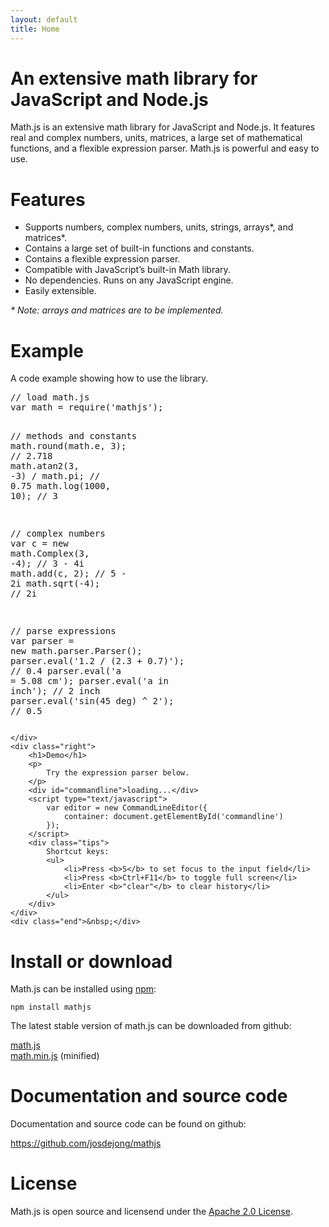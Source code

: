 ```yaml
---
layout: default
title: Home
---
```


# An extensive math library for JavaScript and Node.js

Math.js is an extensive math library for JavaScript and Node.js.
It features real and complex numbers, units, matrices, a large set of
mathematical functions, and a flexible expression parser. Math.js is
powerful and easy to use.


# Features

- Supports numbers, complex numbers, units, strings, arrays\*, and matrices\*.
- Contains a large set of built-in functions and constants.
- Contains a flexible expression parser.
- Compatible with JavaScript’s built-in Math library.
- No dependencies. Runs on any JavaScript engine.
- Easily extensible.


*\* Note: arrays and matrices are to be implemented.*

<div class="cols">
    <div class="left">
        <h1>Example</h1>
        <p>
            A code example showing how to use the library.
        </p>
        <pre id="example">
<span class="comment">// load math.js</span>
<span class="keyword">var</span> math = require(<span class="string">'mathjs'</span>);

<span class="comment">// methods and constants</span>
math.round(math.e, <span class="number">3</span>);            <span class="comment">// 2.718</span>
math.atan2(<span class="number">3</span>, <span class="number">-3</span>) / math.pi;      <span class="comment">// 0.75</span>
math.log(<span class="number">1000</span>, <span class="number">10</span>);               <span class="comment">// 3</span>

<span class="comment">// complex numbers</span>
<span class="keyword">var</span> c = <span class="keyword">new</span> math.Complex(<span class="number">3</span>, <span class="number">-4</span>);  <span class="comment">// 3 - 4i</span>
math.add(c, <span class="number">2</span>);                   <span class="comment">// 5 - 2i</span>
math.sqrt(<span class="number">-4</span>);                    <span class="comment">// 2i</span>

<span class="comment">// parse expressions</span>
<span class="keyword">var</span> parser = <span class="keyword">new</span> math.parser.Parser();
parser.eval(<span class="string">'1.2 / (2.3 + 0.7)'</span>); <span class="comment">// 0.4</span>
parser.eval(<span class="string">'a = 5.08 cm'</span>);
parser.eval(<span class="string">'a in inch'</span>);         <span class="comment">// 2 inch</span>
parser.eval(<span class="string">'sin(45 deg) ^ 2'</span>);   <span class="comment">// 0.5</span></pre>

    </div>
    <div class="right">
        <h1>Demo</h1>
        <p>
            Try the expression parser below.
        </p>
        <div id="commandline">loading...</div>
        <script type="text/javascript">
            var editor = new CommandLineEditor({
                container: document.getElementById('commandline')
            });
        </script>
        <div class="tips">
            Shortcut keys:
            <ul>
                <li>Press <b>S</b> to set focus to the input field</li>
                <li>Press <b>Ctrl+F11</b> to toggle full screen</li>
                <li>Enter <b>"clear"</b> to clear history</li>
            </ul>
        </div>
    </div>
    <div class="end">&nbsp;</div>
</div>



# Install or download

Math.js can be installed using [npm](https://npmjs.org/):

    npm install mathjs

The latest stable version of math.js can be downloaded from github:

<p>
    <a href="https://raw.github.com/josdejong/mathjs/master/math.js" target="_blank">math.js</a>
    <br>
    <a href="https://raw.github.com/josdejong/mathjs/master/math.min.js" target="_blank">math.min.js</a> (minified)
</p>

<!-- TODO: create nice download buttons
<button class="download">math.js</button>
-->

# Documentation and source code

Documentation and source code can be found on github:

<p>
    <a href="https://github.com/josdejong/mathjs" target="_blank">https://github.com/josdejong/mathjs</a>
</p>

# License

Math.js is open source and licensend under the
<a href="http://www.apache.org/licenses/LICENSE-2.0" target="_blank">Apache 2.0 License</a>.
